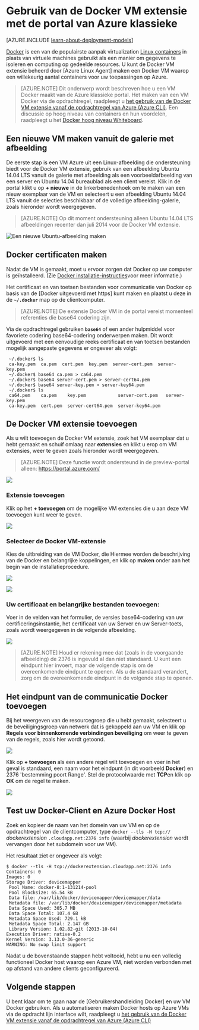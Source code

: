 <properties
    pageTitle="Met behulp van Docker VM extensie voor Linux | Microsoft Azure"
    description="Beschrijft Docker en de extensies Azure virtuele Machines en het maken van Azure virtuele Machines die zijn docker hosts met de CLI Azure in klassieke implementatiemodel."
    services="virtual-machines-linux"
    documentationCenter=""
    authors="squillace"
    manager="timlt"
    editor="tysonn"
    tags="azure-service-management"/>

<tags
    ms.service="virtual-machines-linux"
    ms.devlang="multiple"
    ms.topic="article"
    ms.tgt_pltfrm="vm-linux"
    ms.workload="infrastructure-services"
    ms.date="05/27/2016"
    ms.author="rasquill"/>


# <a name="using-the-docker-vm-extension-with-the-azure-classic-portal"></a>Gebruik van de Docker VM extensie met de portal van Azure klassieke

[AZURE.INCLUDE [learn-about-deployment-models](../../includes/learn-about-deployment-models-classic-include.md)]


[Docker](https://www.docker.com/) is een van de populairste aanpak virtualization [Linux containers](http://en.wikipedia.org/wiki/LXC) in plaats van virtuele machines gebruikt als een manier om gegevens te isoleren en computing op gedeelde resources. U kunt de Docker VM extensie beheerd door [Azure Linux Agent] maken een Docker VM waarop een willekeurig aantal containers voor uw toepassingen op Azure.

> [AZURE.NOTE] Dit onderwerp wordt beschreven hoe u een VM Docker maakt van de Azure klassieke portal. Het maken van een VM Docker via de opdrachtregel, raadpleegt u [het gebruik van de Docker VM extensie vanaf de opdrachtregel van Azure (Azure CLI)]. Een discussie op hoog niveau van containers en hun voordelen, raadpleegt u het [Docker hoog niveau Whiteboard](http://channel9.msdn.com/Blogs/Regular-IT-Guy/Docker-High-Level-Whiteboard).

## <a name="create-a-new-vm-from-the-image-gallery"></a>Een nieuwe VM maken vanuit de galerie met afbeelding
De eerste stap is een VM Azure uit een Linux-afbeelding die ondersteuning biedt voor de Docker VM extensie, gebruik van een afbeelding Ubuntu 14.04 LTS vanuit de galerie met afbeelding als een voorbeeldafbeelding van een server en Ubuntu 14.04 bureaublad als een client vereist. Klik in de portal klikt u op **+ nieuwe** in de linkerbenedenhoek om te maken van een nieuw exemplaar van de VM en selecteert u een afbeelding Ubuntu 14.04 LTS vanuit de selecties beschikbaar of de volledige afbeelding-galerie, zoals hieronder wordt weergegeven.

> [AZURE.NOTE] Op dit moment ondersteuning alleen Ubuntu 14.04 LTS afbeeldingen recenter dan juli 2014 voor de Docker VM extensie.

![Een nieuwe Ubuntu-afbeelding maken](./media/virtual-machines-linux-classic-portal-use-docker/ChooseUbuntu.png)

## <a name="create-docker-certificates"></a>Docker certificaten maken

Nadat de VM is gemaakt, moet u ervoor zorgen dat Docker op uw computer is geïnstalleerd. (Zie [Docker installatie-instructies](https://docs.docker.com/installation/#installation)voor meer informatie.)

Het certificaat en van toetsen bestanden voor communicatie van Docker op basis van de [Docker uitgevoerd met https] kunt maken en plaatst u deze in de **`~/.docker`** map op de clientcomputer.

> [AZURE.NOTE] De extensie Docker VM in de portal vereist momenteel referenties die base64 codering zijn.

Via de opdrachtregel gebruiken **`base64`** of een ander hulpmiddel voor favoriete codering base64-codering onderwerpen maken. Dit wordt uitgevoerd met een eenvoudige reeks certificaat en van toetsen bestanden mogelijk aangepaste gegevens er ongeveer als volgt:

```
 ~/.docker$ ls
 ca-key.pem  ca.pem  cert.pem  key.pem  server-cert.pem  server-key.pem
 ~/.docker$ base64 ca.pem > ca64.pem
 ~/.docker$ base64 server-cert.pem > server-cert64.pem
 ~/.docker$ base64 server-key.pem > server-key64.pem
 ~/.docker$ ls
 ca64.pem    ca.pem    key.pem            server-cert.pem   server-key.pem
 ca-key.pem  cert.pem  server-cert64.pem  server-key64.pem
```

## <a name="add-the-docker-vm-extension"></a>De Docker VM extensie toevoegen
Als u wilt toevoegen de Docker VM extensie, zoek het VM exemplaar dat u hebt gemaakt en schuif omlaag naar **extensies** en klikt u erop om VM extensies, weer te geven zoals hieronder wordt weergegeven.
> [AZURE.NOTE] Deze functie wordt ondersteund in de preview-portal alleen: https://portal.azure.com/

![](./media/virtual-machines-linux-classic-portal-use-docker/ClickExtensions.png)
### <a name="add-an-extension"></a>Extensie toevoegen
Klik op het **+ toevoegen** om de mogelijke VM extensies die u aan deze VM toevoegen kunt weer te geven.

![](./media/virtual-machines-linux-classic-portal-use-docker/ClickAdd.png)
### <a name="select-the-docker-vm-extension"></a>Selecteer de Docker VM-extensie
Kies de uitbreiding van de VM Docker, die Hiermee worden de beschrijving van de Docker en belangrijke koppelingen, en klik op **maken** onder aan het begin van de installatieprocedure.

![](./media/virtual-machines-linux-classic-portal-use-docker/ChooseDockerExtension.png)

![](./media/virtual-machines-linux-classic-portal-use-docker/CreateButtonFocus.png)
### <a name="add-your-certificate-and-key-files"></a>Uw certificaat en belangrijke bestanden toevoegen:

Voer in de velden van het formulier, de versies base64-codering van uw certificeringsinstantie, het certificaat van uw Server en uw Server-toets, zoals wordt weergegeven in de volgende afbeelding.

![](./media/virtual-machines-linux-classic-portal-use-docker/AddExtensionFormFilled.png)

> [AZURE.NOTE] Houd er rekening mee dat (zoals in de voorgaande afbeelding) de 2376 is ingevuld al dan niet standaard. U kunt een eindpunt hier invoert, maar de volgende stap is om de overeenkomende eindpunt te openen. Als u de standaard verandert, zorg om de overeenkomende eindpunt in de volgende stap te openen.

## <a name="add-the-docker-communication-endpoint"></a>Het eindpunt van de communicatie Docker toevoegen
Bij het weergeven van de resourcegroep die u hebt gemaakt, selecteert u de beveiligingsgroep van netwerk dat is gekoppeld aan uw VM en klik op **Regels voor binnenkomende verbindingen beveiliging** om weer te geven van de regels, zoals hier wordt getoond.

![](./media/virtual-machines-linux-classic-portal-use-docker/AddingEndpoint.png)

Klik op **+ toevoegen** als een andere regel wilt toevoegen en voer in het geval is standaard, een naam voor het eindpunt (in dit voorbeeld **Docker**) en 2376 'bestemming poort Range'. Stel de protocolwaarde met **TCP**en klik op **OK** om de regel te maken.

![](./media/virtual-machines-linux-classic-portal-use-docker/AddEndpointFormFilledOut.png)


## <a name="test-your-docker-client-and-azure-docker-host"></a>Test uw Docker-Client en Azure Docker Host
Zoek en kopieer de naam van het domein van uw VM en op de opdrachtregel van de clientcomputer, type `docker --tls -H tcp://` *dockerextension* `.cloudapp.net:2376 info` (waarbij *dockerextension* wordt vervangen door het subdomein voor uw VM).

Het resultaat ziet er ongeveer als volgt:

```
$ docker --tls -H tcp://dockerextension.cloudapp.net:2376 info
Containers: 0
Images: 0
Storage Driver: devicemapper
 Pool Name: docker-8:1-131214-pool
 Pool Blocksize: 65.54 kB
 Data file: /var/lib/docker/devicemapper/devicemapper/data
 Metadata file: /var/lib/docker/devicemapper/devicemapper/metadata
 Data Space Used: 305.7 MB
 Data Space Total: 107.4 GB
 Metadata Space Used: 729.1 kB
 Metadata Space Total: 2.147 GB
 Library Version: 1.02.82-git (2013-10-04)
Execution Driver: native-0.2
Kernel Version: 3.13.0-36-generic
WARNING: No swap limit support
```

Nadat u de bovenstaande stappen hebt voltooid, hebt u nu een volledig functioneel Docker host waarop een Azure VM, niet worden verbonden met op afstand van andere clients geconfigureerd.

<!--Every topic should have next steps and links to the next logical set of content to keep the customer engaged-->
## <a name="next-steps"></a>Volgende stappen

U bent klaar om te gaan naar de [Gebruikershandleiding Docker] en uw VM Docker gebruiken. Als u automatiseren maken Docker hosts op Azure VMs via de opdracht lijn interface wilt, raadpleegt u [het gebruik van de Docker VM extensie vanaf de opdrachtregel van Azure (Azure CLI)]

<!--Anchors-->
[Create a new VM from the Image Gallery]: #createvm
[Create Docker Certificates]: #dockercerts
[Add the Docker VM Extension]: #adddockerextension
[Test Docker Client and Azure Docker Host]: #testclientandserver
[Next steps]: #next-steps

<!--Image references-->
[StartingPoint]: ./media/StartingPoint.png
[StartingPoint]: ./media/StartingPoint.png
[StartingPoint]: ./media/StartingPoint.png
[StartingPoint]: ./media/StartingPoint.png
[StartingPoint]: ./media/StartingPoint.png
[StartingPoint]: ./media/StartingPoint.png
[StartingPoint]: ./media/StartingPoint.png
[StartingPoint]: ./media/StartingPoint.png
[6]: ./media/markdown-template-for-new-articles/pretty49.png
[7]: ./media/markdown-template-for-new-articles/channel-9.png


<!--Link references-->
[Het gebruik van de Docker VM extensie vanaf de opdrachtregel van Azure (Azure CLI)]: http://azure.microsoft.com/documentation/articles/virtual-machines-docker-with-xplat-cli/
[Azure Linux-Agent]: virtual-machines-linux-agent-user-guide.md
[Link 3 to another azure.microsoft.com documentation topic]: ../storage-whatis-account.md

[Actieve Docker met https]: http://docs.docker.com/articles/https/
[De gebruikershandleiding docker]: https://docs.docker.com/userguide/
